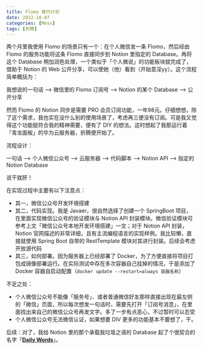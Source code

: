 ```yaml
---
title: Flomo 替代计划
date: 2022-10-07
categories: [Mess]
tags: [折腾]
---
```


两个月里我使用 Flomo 的场景只有一个：在个人微信发一条 Flomo，然后经由 Flomo 的服务功能将这条 Flomo 直接同步到 Notion 里指定的 Database。再将这个 Database 稍加润色处理，一个类似于「个人微说」的功能板块就完成了，借助于 Notion 的 Web 公开分享，可以使她（他）看到（开始意淫yy）。这个流程简单概括为：

我想说的一句话 —> 微信里的 Flomo 订阅号 —> Notion 的某个 Database —> 公开分享

然而 Flomo 的 Notion 同步是需要 PRO 会员订阅功能，一年98元。仔细想想，除了这个需求，我也实在没什么别的使用场景了，考虑再三便没有订阅。可是我又觉得这个功能挺符合我的精神需要，便有了 DIY 的想法。这时想起了我那运行着「青龙面板」的华为云服务器，折腾便开始了。

流程设计：

一句话 —> 个人微信公众号 —> 云服务器 —> 代码脚本 —> Notion API —> 指定的 Notion Database

说干就肝！

在实现过程中主要有以下注意点：

- 其一，微信公众号开发环境搭建
- 其二，代码实现。我是 Javaer，很自然选择了创建一个 SpringBoot 项目，在里面实现微信公众号的验证模块与 Notion API 封装模块。微信验证模块可参考上文「微信公众号本地开发环境搭建」一文；对于 Notion API 封装，Notion 官网描述的非常详细，且有主流编程语言的实现样例。我比较懒，直接就使用 Spring Boot 自带的 RestTemplate 模块对其进行封装。后续会考虑开放源代码
- 其三，如何部署。因为服务器上已经部署了 Docker，为了方便直接将项目打包成镜像部署运行。在实际测试中存在多次容器自己挂掉的情况，于是添加了 Docker 容器自启动配置（`docker update --restart=always 容器名称`）

不足之处：

- 个人微信公众号不能像「服务号」、或者普通微信好友那样直接出现在最左侧的「微信」页面，所以每次想发一句话时，需要先打开「订阅号消息」，在里面找出来自己的微信公众号再发文字。多了一步有点恶心，不过暂时可以忍受
- 个人微信公众号无法微信认证，如果想要 DIV 更多的功能基本不要想了，干。

后续：对了，我给 Notion 里的那个承载我垃圾之语的 Database 起了个很契合的名字「[**Daily Words**](https://ikangjia.notion.site/Daily-Words-1a4c485ef35680d890a3f1cbcbc57c2e)」。
